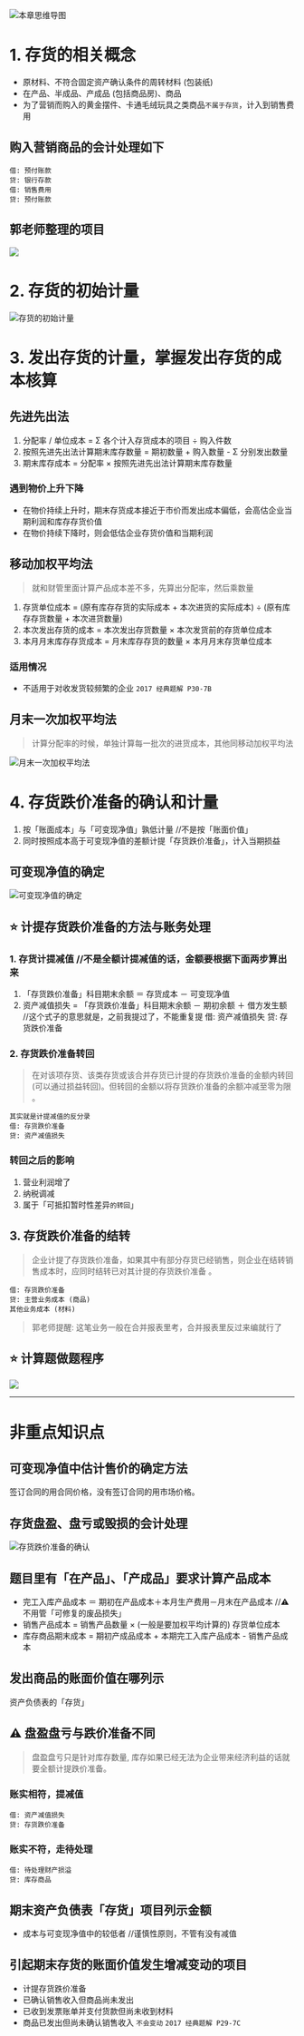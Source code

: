 ![][image-1]
# 1. 存货的相关概念
- 原材料、不符合固定资产确认条件的周转材料 (包装纸) 
- 在产品、半成品、产成品 (包括商品房)、商品
- 为了营销而购入的黄金摆件、卡通毛绒玩具之类商品`不属于存货`，计入到销售费用

## 购入营销商品的会计处理如下
	借: 预付账款
	贷: 银行存款
	借: 销售费用
	贷: 预付账款

## 郭老师整理的项目
![][image-2]

# 2. 存货的初始计量
![][image-3]

# 3. 发出存货的计量，掌握发出存货的成本核算
## 先进先出法
1. 分配率 / 单位成本 = Σ 各个计入存货成本的项目 ÷ 购入件数
2. 按照先进先出法计算期末库存数量 = 期初数量 + 购入数量 - Σ 分别发出数量
3. 期末库存成本 = 分配率 × 按照先进先出法计算期末库存数量

### 遇到物价上升下降
- 在物价持续上升时，期末存货成本接近于市价而发出成本偏低，会高估企业当期利润和库存存货价值 
- 在物价持续下降时，则会低估企业存货价值和当期利润

## 移动加权平均法
> 就和财管里面计算产品成本差不多，先算出分配率，然后乘数量

1. 存货单位成本 = (原有库存存货的实际成本 + 本次进货的实际成本) ÷ (原有库存存货数量 + 本次进货数量)
2. 本次发出存货的成本 = 本次发出存货数量 × 本次发货前的存货单位成本
3. 本月月末库存存货成本 = 月末库存存货的数量 × 本月月末存货单位成本

### 适用情况
- 不适用于对收发货较频繁的企业  `2017 经典题解 P30-7B`

## 月末一次加权平均法
> 计算分配率的时候，单独计算每一批次的进货成本，其他同移动加权平均法

![][image-4]

# 4. 存货跌价准备的确认和计量
1. 按「账面成本」与「可变现净值」孰低计量  //不是按「账面价值」
2. 同时按照成本高于可变现净值的差额计提「存货跌价准备」，计入当期损益

## 可变现净值的确定
![][image-5]

## ⭐️ 计提存货跌价准备的方法与账务处理
### 1. 存货计提减值 //不是全额计提减值的话，金额要根据下面两步算出来
1. 「存货跌价准备」科目期末余额 ＝ 存货成本 － 可变现净值
2. 资产减值损失 = 「存货跌价准备」科目期末余额 － 期初余额 ＋ 借方发生额 //这个式子的意思就是，之前我提过了，不能重复提
	借: 资产减值损失 
	贷: 存货跌价准备 

### 2. 存货跌价准备转回
> 在对该项存货、该类存货或该合并存货已计提的存货跌价准备的金额内转回 (可以通过损益转回)。但转回的金额以将存货跌价准备的余额冲减至零为限 。

	其实就是计提减值的反分录
	借: 存货跌价准备 
	贷: 资产减值损失 

### 转回之后的影响
1. 营业利润增了
2. 纳税调减
3. 属于「可抵扣暂时性差异`的转回`」

## 3. 存货跌价准备的结转
> 企业计提了存货跌价准备，如果其中有部分存货已经销售，则企业在结转销售成本时，应同时结转已对其计提的存货跌价准备 。

	借: 存货跌价准备 
	贷: 主营业务成本 (商品)
	其他业务成本 (材料)

> 郭老师提醒: 这笔业务一般在合并报表里考，合并报表里反过来编就行了

## ⭐️ 计算题做题程序
![][image-6]

---- 
# 非重点知识点
## **可变现净值**中估计售价的确定方法
签订合同的用合同价格，没有签订合同的用市场价格。

## 存货盘盈、盘亏或毁损的会计处理
![][image-7]

## 题目里有「在产品」、「产成品」要求计算产品成本
- 完工入库产品成本 ＝ 期初在产品成本＋本月生产费用－月末在产品成本 //⚠️ 不用管「可修复的废品损失」
- 销售产品成本 = 销售产品数量 × (一般是要加权平均计算的) 存货单位成本
- 库存商品期末成本 = 期初产成品成本 + 本期完工入库产品成本 - 销售产品成本

## 发出商品的账面价值在哪列示
资产负债表的「存货」

## ⚠️ 盘盈盘亏与跌价准备不同
> 盘盈盘亏只是针对库存数量, 库存如果已经无法为企业带来经济利益的话就要全额计提跌价准备。

### 账实相符，提减值
	借: 资产减值损失
	贷: 存货跌价准备

### 账实不符，走待处理
	借: 待处理财产损溢
	贷: 库存商品

## 期末资产负债表「存货」项目列示金额
- 成本与可变现净值中的较低者 //谨慎性原则，不管有没有减值

## 引起期末存货的账面价值发生增减变动的项目
- 计提存货跌价准备
- 已确认销售收入但商品尚未发出
- 已收到发票账单并支付货款但尚未收到材料
- 商品已发出但尚未确认销售收入 `不会变动`  `2017 经典题解 P29-7C`  

## 

[image-1]:	http://pic.yupoo.com/jean0326/HgzKNlum/UKlhC.jpg "本章思维导图"
[image-2]:	https://ws3.sinaimg.cn/large/006tNc79gy1fqayrhh75ej314a0cm0xo.jpg
[image-3]:	https://ws2.sinaimg.cn/large/006tKfTcgy1fqb44cka5ij31kw1crk90.jpg "存货的初始计量"
[image-4]:	https://ws2.sinaimg.cn/large/006tNc79gy1fqayignwf1j311s066mz4.jpg "月末一次加权平均法"
[image-5]:	http://pic.yupoo.com/jean0326/Hgrj6dWp/N8ijW.png "可变现净值的确定"
[image-6]:	http://pic.yupoo.com/jean0326/HgvWpsW8/12IP92.png
[image-7]:	https://ws1.sinaimg.cn/large/006tKfTcgy1fqb4q3iyxnj31ee064jt9.jpg "存货跌价准备的确认"